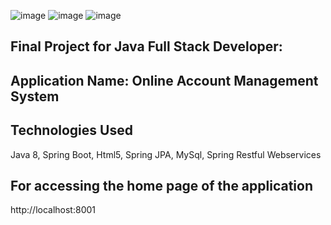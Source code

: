 ![image](https://user-images.githubusercontent.com/72725035/215177956-ad74b7d2-74c7-4534-9b92-61e15af3f817.png) ![image](https://user-images.githubusercontent.com/72725035/215178393-bb462775-69d3-41e0-8639-1c8d5484cbf7.png) ![image](https://user-images.githubusercontent.com/72725035/215177833-0eb28533-df9b-429f-89f1-57b4bdec3db0.png)


Final Project for Java Full Stack Developer:
--------------------------------------------

## Application Name: Online Account Management System

## Technologies Used

Java 8, Spring Boot, Html5, Spring JPA, MySql, Spring Restful Webservices

## For accessing the home page of the application

http://localhost:8001





